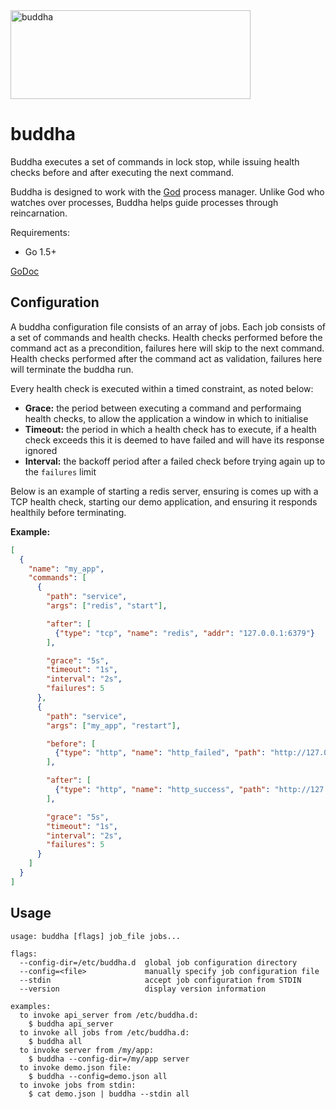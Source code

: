 <img src="http://i.imgur.com/Cz0Ee3h.png" width="384" height="142" alt="buddha" />

buddha
=======

Buddha executes a set of commands in lock stop, while issuing health checks before and after executing the next command.

Buddha is designed to work with the [God](http://godrb.com/) process manager. Unlike God who watches over processes, Buddha helps guide processes through reincarnation.

Requirements:

  - Go 1.5+

[GoDoc](https://godoc.org/github.com/pusher/buddha)


Configuration
-------------

A buddha configuration file consists of an array of jobs. Each job consists of a set of commands and health checks. Health checks performed before the command act as a precondition, failures here will skip to the next command. Health checks performed after the command act as validation, failures here will terminate the buddha run.

Every health check is executed within a timed constraint, as noted below:

  - **Grace:** the period between executing a command and performaing health checks, to allow the application a window in which to initialise
  - **Timeout:** the period in which a health check has to execute, if a health check exceeds this it is deemed to have failed and will have its response ignored
  - **Interval:** the backoff period after a failed check before trying again up to the `failures` limit

Below is an example of starting a redis server, ensuring is comes up with a TCP health check, starting our demo application, and ensuring it responds healthily before terminating.

**Example:**

```json
[
  {
    "name": "my_app",
    "commands": [
      {
        "path": "service",
        "args": ["redis", "start"],

        "after": [
          {"type": "tcp", "name": "redis", "addr": "127.0.0.1:6379"}
        ],

        "grace": "5s",
        "timeout": "1s",
        "interval": "2s",
        "failures": 5
      },
      {
        "path": "service",
        "args": ["my_app", "restart"],

        "before": [
          {"type": "http", "name": "http_failed", "path": "http://127.0.0.1:8080/health_check", "expect": [500]}
        ],

        "after": [
          {"type": "http", "name": "http_success", "path": "http://127.0.0.1:8080/health_check", "expect": [200]}
        ],

        "grace": "5s",
        "timeout": "1s",
        "interval": "2s",
        "failures": 5
      }
    ]
  }
]

```


Usage
-----

```
usage: buddha [flags] job_file jobs...

flags:
  --config-dir=/etc/buddha.d  global job configuration directory
  --config=<file>             manually specify job configuration file
  --stdin                     accept job configuration from STDIN
  --version                   display version information

examples:
  to invoke api_server from /etc/buddha.d:
    $ buddha api_server
  to invoke all jobs from /etc/buddha.d:
    $ buddha all
  to invoke server from /my/app:
    $ buddha --config-dir=/my/app server
  to invoke demo.json file:
    $ buddha --config=demo.json all
  to invoke jobs from stdin:
    $ cat demo.json | buddha --stdin all
```
